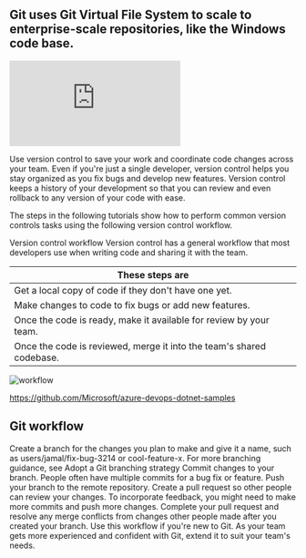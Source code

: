 ## Git uses Git Virtual File System to scale to enterprise-scale repositories, like the Windows code base. 

![This video introduces you to Git Virtual File System and how it works.](http://www.zuidugchelen.eu/site/mcc-containers/Application/index.html)

Use version control to save your work and coordinate code changes across your team. Even if you're just a single developer, version control helps you stay organized as you fix bugs and develop new features. Version control keeps a history of your development so that you can review and even rollback to any version of your code with ease.

The steps in the following tutorials show how to perform common version controls tasks using the following version control workflow.

Version control workflow
Version control has a general workflow that most developers use when writing code and sharing it with the team.

|These steps are|
|---------------------------------------------------|
|Get a local copy of code if they don't have one yet.|
|Make changes to code to fix bugs or add new features.|
|Once the code is ready, make it available for review by your team.|
|Once the code is reviewed, merge it into the team's shared codebase.|


![workflow](https://github.com/ezahr/fail-fast-and-cheap/blob/master/pictures/git_workflow.png)

https://github.com/Microsoft/azure-devops-dotnet-samples


## Git workflow
Create a branch for the changes you plan to make and give it a name, such as users/jamal/fix-bug-3214 or cool-feature-x. For more branching guidance, see Adopt a Git branching strategy
Commit changes to your branch. People often have multiple commits for a bug fix or feature.
Push your branch to the remote repository.
Create a pull request so other people can review your changes. To incorporate feedback, you might need to make more commits and push more changes.
Complete your pull request and resolve any merge conflicts from changes other people made after you created your branch.
Use this workflow if you're new to Git. As your team gets more experienced and confident with Git, extend it to suit your team's needs.

